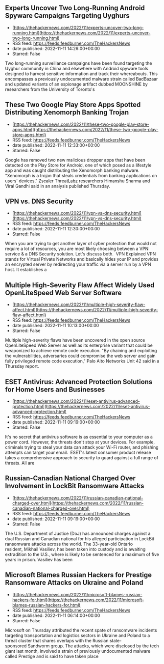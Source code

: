 ## Experts Uncover Two Long-Running Android Spyware Campaigns Targeting Uyghurs
 - [https://thehackernews.com/2022/11/experts-uncover-two-long-running.html](https://thehackernews.com/2022/11/experts-uncover-two-long-running.html)
 - RSS feed: https://feeds.feedburner.com/TheHackersNews
 - date published: 2022-11-11 14:26:00+00:00
 - Starred: False

Two long-running surveillance campaigns have been found targeting the Uyghur community in China and elsewhere with Android spyware tools designed to harvest sensitive information and track their whereabouts.
This encompasses a previously undocumented malware strain called BadBazaar and updated variants of an espionage artifact dubbed MOONSHINE by researchers from the University of Toronto's

## These Two Google Play Store Apps Spotted Distributing Xenomorph Banking Trojan
 - [https://thehackernews.com/2022/11/these-two-google-play-store-apps.html](https://thehackernews.com/2022/11/these-two-google-play-store-apps.html)
 - RSS feed: https://feeds.feedburner.com/TheHackersNews
 - date published: 2022-11-11 12:33:00+00:00
 - Starred: False

Google has removed two new malicious dropper apps that have been detected on the Play Store for Android, one of which posed as a lifestyle app and was caught distributing the Xenomorph banking malware.
"Xenomorph is a trojan that steals credentials from banking applications on users' devices," Zscaler ThreatLabz researchers Himanshu Sharma and Viral Gandhi said in an analysis published Thursday.

## VPN vs. DNS Security
 - [https://thehackernews.com/2022/11/vpn-vs-dns-security.html](https://thehackernews.com/2022/11/vpn-vs-dns-security.html)
 - RSS feed: https://feeds.feedburner.com/TheHackersNews
 - date published: 2022-11-11 12:30:00+00:00
 - Starred: False

When you are trying to get another layer of cyber protection that would not require a lot of resources, you are most likely choosing between a VPN service & a DNS Security solution. Let's discuss both. 
VPN Explained
VPN stands for Virtual Private Networks and basically hides your IP and provides an encrypted server by redirecting your traffic via a server run by a VPN host. It establishes a

## Multiple High-Severity Flaw Affect Widely Used OpenLiteSpeed Web Server Software
 - [https://thehackernews.com/2022/11/multiple-high-severity-flaw-affect.html](https://thehackernews.com/2022/11/multiple-high-severity-flaw-affect.html)
 - RSS feed: https://feeds.feedburner.com/TheHackersNews
 - date published: 2022-11-11 10:13:00+00:00
 - Starred: False

Multiple high-severity flaws have been uncovered in the open source OpenLiteSpeed Web Server as well as its enterprise variant that could be weaponized to achieve remote code execution.
"By chaining and exploiting the vulnerabilities, adversaries could compromise the web server and gain fully privileged remote code execution," Palo Alto Networks Unit 42 said in a Thursday report.
<!--adsense-->

## ESET Antivirus: Advanced Protection Solutions for Home Users and Businesses
 - [https://thehackernews.com/2022/11/eset-antivirus-advanced-protection.html](https://thehackernews.com/2022/11/eset-antivirus-advanced-protection.html)
 - RSS feed: https://feeds.feedburner.com/TheHackersNews
 - date published: 2022-11-11 09:19:00+00:00
 - Starred: False

It's no secret that antivirus software is as essential to your computer as a power cord.
However, the threats don't stop at your devices. For example, criminals trying to steal your data can attack your Wi-Fi router, and phishing attempts can target your email. 
ESET's latest consumer product release takes a comprehensive approach to security to guard against a full range of threats. All are

## Russian-Canadian National Charged Over Involvement in LockBit Ransomware Attacks
 - [https://thehackernews.com/2022/11/russian-canadian-national-charged-over.html](https://thehackernews.com/2022/11/russian-canadian-national-charged-over.html)
 - RSS feed: https://feeds.feedburner.com/TheHackersNews
 - date published: 2022-11-11 09:19:00+00:00
 - Starred: False

The U.S. Department of Justice (DoJ) has announced charges against a dual Russian and Canadian national for his alleged participation in LockBit ransomware attacks across the world.
The 33-year-old Ontario resident, Mikhail Vasiliev, has been taken into custody and is awaiting extradition to the U.S., where is likely to be sentenced for a maximum of five years in prison.
Vasiliev has been

## Microsoft Blames Russian Hackers for Prestige Ransomware Attacks on Ukraine and Poland
 - [https://thehackernews.com/2022/11/microsoft-blames-russian-hackers-for.html](https://thehackernews.com/2022/11/microsoft-blames-russian-hackers-for.html)
 - RSS feed: https://feeds.feedburner.com/TheHackersNews
 - date published: 2022-11-11 06:14:00+00:00
 - Starred: False

Microsoft on Thursday attributed the recent spate of ransomware incidents targeting transportation and logistics sectors in Ukraine and Poland to a threat cluster that shares overlaps with the Russian state-sponsored Sandworm group.
The attacks, which were disclosed by the tech giant last month, involved a strain of previously undocumented malware called Prestige and is said to have taken place
